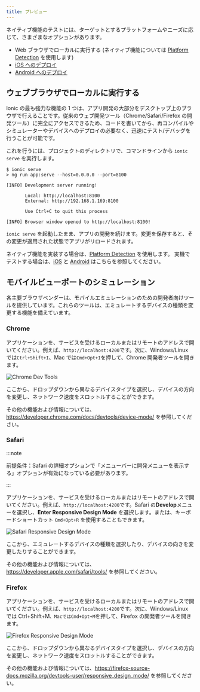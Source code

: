 ```yaml
---
title: プレビュー
---
```


<head>
  <title>プレビュー: WebブラウザでのIonicアプリローカル実行</title>
  <meta
    name="description"
    content="Previewing provides many different options to test native functionality based on needs. Use this feature to easily run your Ionic app locally in a web browser."
  />
</head>

ネイティブ機能のテストには、ターゲットとするプラットフォームやニーズに応じて、さまざまなオプションがあります。

- Web ブラウザでローカルに実行する (ネイティブ機能については [Platform Detection](../core-concepts/cross-platform.md) を使用します)
- [iOS へのデプロイ](ios.md)
- [Android へのデプロイ](android.md)

## ウェブブラウザでローカルに実行する

Ionic の最も強力な機能の 1 つは、アプリ開発の大部分をデスクトップ上のブラウザで行えることです。従来のウェブ開発ツール（Chrome/Safari/Firefox の開発ツール）に完全にアクセスできるため、コードを書いてから、再コンパイルやシミュレーターやデバイスへのデプロイの必要なく、迅速にテスト/デバッグを行うことが可能です。

これを行うには、プロジェクトのディレクトリで、コマンドラインから `ionic serve` を実行します。

```shell-session
$ ionic serve
> ng run app:serve --host=0.0.0.0 --port=8100

[INFO] Development server running!

       Local: http://localhost:8100
       External: http://192.168.1.169:8100

       Use Ctrl+C to quit this process

[INFO] Browser window opened to http://localhost:8100!
```

`ionic serve` を起動したまま、アプリの開発を続けます。変更を保存すると、その変更が適用された状態でアプリがリロードされます。

ネイティブ機能を実装する場合は、[Platform Detection](../core-concepts/cross-platform.md) を使用します。
実機でテストする場合は、[iOS](ios.md) と [Android](android.md) はこちらを参照してください。

## モバイルビューポートのシミュレーション

各主要ブラウザベンダーは、モバイルエミュレーションのための開発者向けツールを提供しています。これらのツールは、エミュレートするデバイスの種類を変更する機能を備えています。

### Chrome

アプリケーションを、サービスを受けるローカルまたはリモートのアドレスで開いてください。例えば、`http://localhost:4200`です。次に、Windows/Linux では`Ctrl+Shift+I`、Mac では`Cmd+Opt+I`を押して、Chrome 開発者ツールを開きます。

<img src="/docs/img/developing/previewing/chrome-dev-tools.png" alt="Chrome Dev Tools" />

ここから、ドロップダウンから異なるデバイスタイプを選択し、デバイスの方向を変更し、ネットワーク速度をスロットルすることができます。

その他の機能および情報については、https://developer.chrome.com/docs/devtools/device-mode/ を参照してください。

### Safari

:::note

前提条件：Safari の詳細オプションで「メニューバーに開発メニューを表示する」オプションが有効になっている必要があります。

:::

アプリケーションを、サービスを受けるローカルまたはリモートのアドレスで開いてください。例えば、`http://localhost:4200`です。Safari の**Develop**メニューを選択し、**Enter Responsive Design Mode** を選択します。または、キーボードショートカット `Cmd+Opt+R` を使用することもできます。

<img src="/docs/img/developing/previewing/safari-responsive-design-mode.png" alt="Safari Responsive Design Mode" />

ここから、エミュレートするデバイスの種類を選択したり、デバイスの向きを変更したりすることができます。

その他の機能および情報については、https://developer.apple.com/safari/tools/ を参照してください。

### Firefox

アプリケーションを、サービスを受けるローカルまたはリモートのアドレスで開いてください。例えば、`http://localhost:4200`です。次に、Windows/Linux では Ctrl+Shift+M`、MacではCmd+Opt+M`を押して、Firefox の開発者ツールを開きます。

<img src="/docs/img/developing/previewing/firefox-responsive-design-mode.png" alt="Firefox Responsive Design Mode" />

ここから、ドロップダウンから異なるデバイスタイプを選択し、デバイスの方向を変更し、ネットワーク速度をスロットルすることができます。

その他の機能および情報については、https://firefox-source-docs.mozilla.org/devtools-user/responsive_design_mode/ を参照してください。
